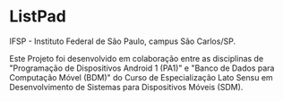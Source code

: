 # ListPad

IFSP - Instituto Federal de São Paulo, campus São Carlos/SP.

Este Projeto foi desenvolvido em colaboração entre as disciplinas de "Programação de Dispositivos Android 1 (PA1)" e "Banco de Dados para Computação Móvel (BDM)" do Curso de Especialização Lato Sensu em Desenvolvimento de Sistemas para Dispositivos Móveis (SDM).

